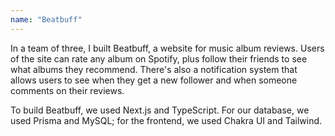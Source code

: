 ```yaml
---
name: "Beatbuff"
---
```

In a team of three, I built Beatbuff, a website for music album reviews. Users of the site can rate any album on Spotify, plus follow their friends to see what albums they recommend. There's also a notification system that allows users to see when they get a new follower and when someone comments on their reviews.

To build Beatbuff, we used Next.js and TypeScript.
For our database, we used Prisma and MySQL; for the frontend, we used Chakra UI and Tailwind.